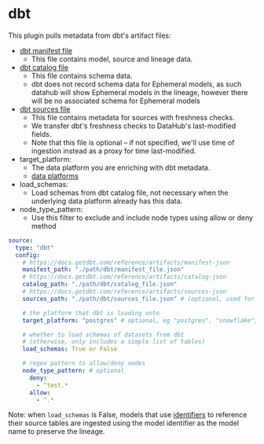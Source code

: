 # dbt

This plugin pulls metadata from dbt's artifact files:

- [dbt manifest file](https://docs.getdbt.com/reference/artifacts/manifest-json)
  - This file contains model, source and lineage data.
- [dbt catalog file](https://docs.getdbt.com/reference/artifacts/catalog-json)
  - This file contains schema data.
  - dbt does not record schema data for Ephemeral models, as such datahub will show Ephemeral models in the lineage, however there will be no associated schema for Ephemeral models
- [dbt sources file](https://docs.getdbt.com/reference/artifacts/sources-json)
  - This file contains metadata for sources with freshness checks.
  - We transfer dbt's freshness checks to DataHub's last-modified fields.
  - Note that this file is optional – if not specified, we'll use time of ingestion instead as a proxy for time last-modified.
- target_platform:
  - The data platform you are enriching with dbt metadata.
  - [data platforms](https://github.com/linkedin/datahub/blob/master/gms/impl/src/main/resources/DataPlatformInfo.json)
- load_schemas:
  - Load schemas from dbt catalog file, not necessary when the underlying data platform already has this data.
- node_type_pattern:
  - Use this filter to exclude and include node types using allow or deny method

```yml
source:
  type: "dbt"
  config:
    # https://docs.getdbt.com/reference/artifacts/manifest-json
    manifest_path: "./path/dbt/manifest_file.json"
    # https://docs.getdbt.com/reference/artifacts/catalog-json
    catalog_path: "./path/dbt/catalog_file.json"
    # https://docs.getdbt.com/reference/artifacts/sources-json
    sources_path: "./path/dbt/sources_file.json" # (optional, used for freshness checks)

    # the platform that dbt is loading onto
    target_platform: "postgres" # optional, eg "postgres", "snowflake", etc.

    # whether to load schemas of datasets from dbt
    # (otherwise, only includes a simple list of tables)
    load_schemas: True or False

    # regex pattern to allow/deny nodes
    node_type_pattern: # optional
      deny:
        - ^test.*
      allow:
        - ^.*
```

Note: when `load_schemas` is False, models that use [identifiers](https://docs.getdbt.com/reference/resource-properties/identifier) to reference their source tables are ingested using the model identifier as the model name to preserve the lineage.
